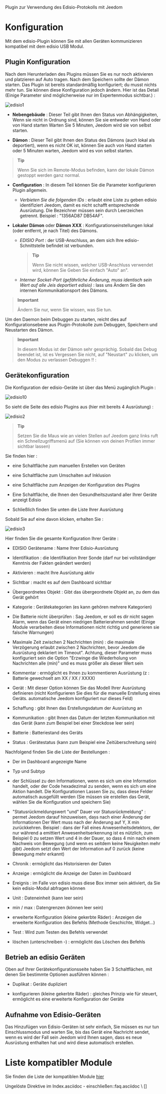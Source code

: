Plugin zur Verwendung des Edisio-Protokolls mit Jeedom

Konfiguration 
=============

Mit dem edisio-Plugin können Sie mit allen Geräten kommunizieren
kompatibel mit dem edisio USB Modul.

Plugin Konfiguration 
-----------------------

Nach dem Herunterladen des Plugins müssen Sie es nur noch aktivieren und platzieren
auf Auto tragen. Nach dem Speichern sollte der Dämon starten. Das Plugin
ist bereits standardmäßig konfiguriert; du musst nichts mehr tun.
Sie können diese Konfiguration jedoch ändern. Hier ist das Detail
(Einige Parameter sind möglicherweise nur im Expertenmodus sichtbar.) :

![edisio1](../images/edisio1.JPG)

-   **Nebengebäude** : Dieser Teil gibt Ihnen den Status von Abhängigkeiten,
    Wenn sie nicht in Ordnung sind, können Sie sie entweder von Hand oder von Hand starten
    Warten Sie 5 Minuten, Jeedom wird sie von selbst starten.

-   **Dämon** : Dieser Teil gibt Ihnen den Status des Dämons (auch
    lokal als deportiert), wenn es nicht OK ist, können Sie auch
    von Hand starten oder 5 Minuten warten, Jeedom wird es von selbst starten.

> **Tip**
>
> Wenn Sie sich im Remote-Modus befinden, kann der lokale Dämon gestoppt werden
> ganz normal.

-   **Configuration** : In diesem Teil können Sie die Parameter konfigurieren
    Plugin allgemein.

    -   *Verbieten Sie die folgenden IDs* : erlaubt eine Liste zu geben
        edisio identifiziert Jeedom, damit es nicht schafft
        entsprechende Ausrüstung. Die Bezeichner müssen sein
        durch Leerzeichen getrennt. Beispiel : "1356AD87 DB54AF".

-   **Lokaler Dämon** oder **Dämon XXX** : Konfigurationseinstellungen
    lokal (oder entfernt, je nach Titel) des Dämons.

    -   *EDISIO Port* : der USB-Anschluss, an dem sich Ihre edisio-Schnittstelle befindet
        ist verbunden.

        > **Tip**
        >
        > Wenn Sie nicht wissen, welcher USB-Anschluss verwendet wird, können Sie
        > Geben Sie einfach "Auto" an".

    -   *Interner Socket-Port (gefährliche Änderung, muss identisch sein
        Wert auf alle Jeis deportiert edisio)* : lass uns
        Ändern Sie den internen Kommunikationsport des Dämons.

> **Important**
>
> Ändern Sie nur, wenn Sie wissen, was Sie tun.

Um den Daemon beim Debuggen zu starten, reicht dies auf Konfigurationsebene aus
Plugin-Protokolle zum Debuggen, Speichern und Neustarten des
Dämon.

> **Important**
>
> In diesem Modus ist der Dämon sehr gesprächig. Sobald das Debug beendet ist, ist es
> Vergessen Sie nicht, auf "Neustart" zu klicken, um den Modus zu verlassen
> Debuggen !! :

Gerätekonfiguration 
-----------------------------

Die Konfiguration der edisio-Geräte ist über das Menü zugänglich
Plugin :

![edisio10](../images/edisio10.JPG)

So sieht die Seite des edisio Plugins aus (hier mit bereits 4
Ausrüstung) :

![edisio2](../images/edisio2.JPG)

> **Tip**
>
> Setzen Sie die Maus wie an vielen Stellen auf Jeedom ganz links
> ruft ein Schnellzugriffsmenü auf (Sie können
> von deinen Profilen immer sichtbar lassen)

Sie finden hier :

-   eine Schaltfläche zum manuellen Erstellen von Geräten

-   eine Schaltfläche zum Umschalten auf Inklusion

-   eine Schaltfläche zum Anzeigen der Konfiguration des Plugins

-   Eine Schaltfläche, die Ihnen den Gesundheitszustand aller Ihrer Geräte anzeigt
    Edisio

-   Schließlich finden Sie unten die Liste Ihrer Ausrüstung

Sobald Sie auf eine davon klicken, erhalten Sie :

![edisio3](../images/edisio3.JPG)

Hier finden Sie die gesamte Konfiguration Ihrer Geräte :

-   EDISIO Gerätename : Name Ihrer Edisio-Ausrüstung

-   Identifikation : die Identifikation Ihrer Sonde (darf nur bei vollständiger Kenntnis der Fakten geändert werden)

-   Aktivieren : macht Ihre Ausrüstung aktiv

-   Sichtbar : macht es auf dem Dashboard sichtbar

-   Übergeordnetes Objekt : Gibt das übergeordnete Objekt an, zu dem das Gerät gehört

-   Kategorie : Gerätekategorien (es kann gehören
    mehrere Kategorien)

-   Die Batterie nicht überprüfen : Sag Jeedom, er soll es dir nicht sagen
    Alarm, wenn das Gerät einen niedrigen Batterierahmen sendet
    (Einige Module verarbeiten diese Informationen nicht richtig und generieren sie
    falsche Warnungen)

-   Maximale Zeit zwischen 2 Nachrichten (min) : die maximale Verzögerung
    erlaubt zwischen 2 Nachrichten, bevor Jeedom die Ausrüstung deklariert
    im Timeout". Achtung, dieser Parameter muss konfiguriert sein
    die Option "Erzwinge die Wiederholung von Nachrichten alle (min)" und es
    muss größer als dieser Wert sein

-   Kommentar : ermöglicht es Ihnen zu kommentieren
    Ausrüstung (z : Batterie gewechselt am XX / XX / XXXX)

-   Gerät : Mit dieser Option können Sie das Modell Ihrer Ausrüstung definieren (nicht
    Konfigurieren Sie dies für die manuelle Erstellung eines Geräts.
    automatische Jeedom konfiguriert nur dieses Feld)

-   Schaffung : gibt Ihnen das Erstellungsdatum der Ausrüstung an

-   Kommunikation : gibt Ihnen das Datum der letzten Kommunikation mit
    das Gerät (kann zum Beispiel bei einer Steckdose leer sein)

-   Batterie : Batteriestand des Geräts

-   Status : Gerätestatus (kann zum Beispiel eine Zeitüberschreitung sein)

Nachfolgend finden Sie die Liste der Bestellungen :

-   Der im Dashboard angezeigte Name

-   Typ und Subtyp

-   der Schlüssel zu den Informationen, wenn es sich um eine Information handelt, oder der Code
    hexadezimal zu senden, wenn es sich um eine Aktion handelt. Die Konfigurationen
    Lassen Sie zu, dass diese Felder automatisch ausgefüllt werden (Sie müssen sie erstellen
    das Gerät, wählen Sie die Konfiguration und speichern Sie)

-   "Statusrückmeldungswert "und" Dauer vor Statusrückmeldung" : permet
    Jeedom darauf hinzuweisen, dass nach einer Änderung der Informationen
    Der Wert muss nach der Änderung auf Y, X min zurückkehren. Beispiel : dans
    der Fall eines Anwesenheitsdetektors, der nur während a emittiert
    Anwesenheitserkennung ist es nützlich, zum Beispiel 0 zu setzen
    Wert und 4 in der Dauer, so dass 4 min nach einem Nachweis von
    Bewegung (und wenn es seitdem keine Neuigkeiten mehr gibt) Jeedom
    setzt den Wert der Information auf 0 zurück (keine Bewegung mehr erkannt)

-   Chronik : ermöglicht das Historisieren der Daten

-   Anzeige : ermöglicht die Anzeige der Daten im Dashboard

-   Ereignis : im Falle von edisio muss diese Box immer sein
    aktiviert, da Sie kein edisio-Modul abfragen können

-   Unit : Dateneinheit (kann leer sein)

-   min / max : Datengrenzen (können leer sein)

-   erweiterte Konfiguration (kleine gekerbte Räder) : Anzeigen
    die erweiterte Konfiguration des Befehls (Methode
    Geschichte, Widget…)

-   Test : Wird zum Testen des Befehls verwendet

-   löschen (unterschreiben -) : ermöglicht das Löschen des Befehls

Betrieb an edisio Geräten 
------------------------------------

Oben auf Ihrer Gerätekonfigurationsseite haben Sie 3
Schaltflächen, mit denen Sie bestimmte Optionen ausführen können :

-   Duplikat : Geräte dupliziert

-   konfigurieren (kleine gekerbte Räder) : gleiches Prinzip wie für
    steuert, ermöglicht es eine erweiterte Konfiguration der Geräte

Aufnahme von Edisio-Geräten 
--------------------------------

Das Hinzufügen von Edisio-Geräten ist sehr einfach, Sie müssen es nur tun
Einschlussmodus und warten Sie, bis das Gerät eine Nachricht sendet, wenn es
wird der Fall sein Jeedom wird Ihnen sagen, dass es neue Ausrüstung enthalten hat und
wird diese automatisch erstellen.

Liste kompatibler Module 
============================

Sie finden die Liste der kompatiblen Module
[hier](https://jeedom.fr/doc/documentation/edisio-modules/fr_FR/doc-edisio-modules-equipement.compatible.html)

Ungelöste Direktive im Index.asciidoc - einschließen::faq.asciidoc \ [\]
